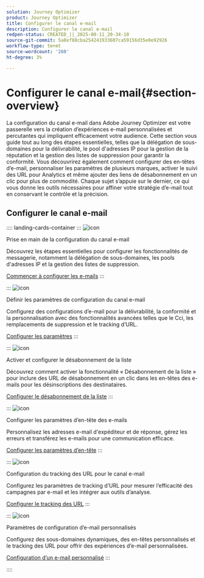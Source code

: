 ```yaml
---
solution: Journey Optimizer
product: Journey Optimizer
title: Configurer le canal e-mail
description: Configurer le canal e-mail
redpen-status: CREATED_||_2025-08-11_20-34-10
source-git-commit: 5a8ef88cba254241933607ca59156d35e0e92926
workflow-type: tm+mt
source-wordcount: '260'
ht-degree: 3%

---
```



# Configurer le canal e-mail{#section-overview}

La configuration du canal e-mail dans Adobe Journey Optimizer est votre passerelle vers la création d’expériences e-mail personnalisées et percutantes qui impliquent efficacement votre audience. Cette section vous guide tout au long des étapes essentielles, telles que la délégation de sous-domaines pour la délivrabilité, le pool d&#39;adresses IP pour la gestion de la réputation et la gestion des listes de suppression pour garantir la conformité. Vous découvrirez également comment configurer des en-têtes d’e-mail, personnaliser les paramètres de plusieurs marques, activer le suivi des URL pour Analytics et même ajouter des liens de désabonnement en un clic pour plus de commodité. Chaque sujet s’appuie sur le dernier, ce qui vous donne les outils nécessaires pour affiner votre stratégie d’e-mail tout en conservant le contrôle et la précision.

## Configurer le canal e-mail

:::: landing-cards-container
:::
![icon](https://cdn.experienceleague.adobe.com/icons/circle-play.svg?lang=fr)

Prise en main de la configuration du canal e-mail

Découvrez les étapes essentielles pour configurer les fonctionnalités de messagerie, notamment la délégation de sous-domaines, les pools d&#39;adresses IP et la gestion des listes de suppression.

[Commencer à configurer les e-mails](../using/email/get-started-email-config.md)
:::

:::
![icon](https://cdn.experienceleague.adobe.com/icons/gear.svg?lang=fr)

Définir les paramètres de configuration du canal e-mail

Configurez des configurations d’e-mail pour la délivrabilité, la conformité et la personnalisation avec des fonctionnalités avancées telles que le Cci, les remplacements de suppression et le tracking d’URL.

[Configurer les paramètres](../using/email/email-settings.md)
:::

:::
![icon](https://cdn.experienceleague.adobe.com/icons/list-check.svg?lang=fr)

Activer et configurer le désabonnement de la liste

Découvrez comment activer la fonctionnalité « Désabonnement de la liste » pour inclure des URL de désabonnement en un clic dans les en-têtes des e-mails pour les désinscriptions des destinataires.

[Configurer le désabonnement de la liste](../using/email/list-unsubscribe.md)
:::

:::
![icon](https://cdn.experienceleague.adobe.com/icons/gear.svg?lang=fr)

Configurer les paramètres d’en-tête des e-mails

Personnalisez les adresses e-mail d&#39;expéditeur et de réponse, gérez les erreurs et transférez les e-mails pour une communication efficace.

[Configurer les paramètres d’en-tête](../using/email/header-parameters.md)
:::

:::
![icon](https://cdn.experienceleague.adobe.com/icons/chart-line.svg?lang=fr)

Configuration du tracking des URL pour le canal e-mail

Configurez les paramètres de tracking d’URL pour mesurer l’efficacité des campagnes par e-mail et les intégrer aux outils d’analyse.

[Configurer le tracking des URL](../using/email/url-tracking.md)
:::

:::
![icon](https://cdn.experienceleague.adobe.com/icons/bullseye.svg?lang=fr)

Paramètres de configuration d’e-mail personnalisés

Configurez des sous-domaines dynamiques, des en-têtes personnalisés et le tracking des URL pour offrir des expériences d’e-mail personnalisées.

[Configuration d’un e-mail personnalisé](../using/email/surface-personalization.md)
:::

::::
